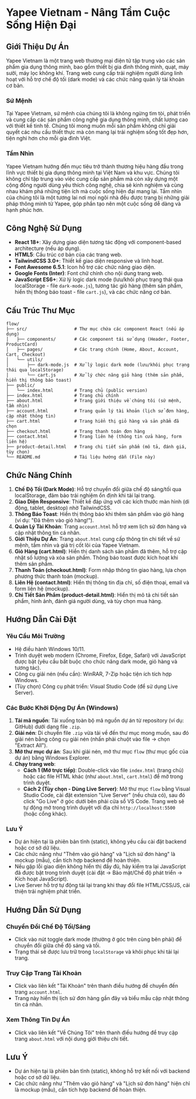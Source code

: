 # Yapee Vietnam - Nâng Tầm Cuộc Sống Hiện Đại

## Giới Thiệu Dự Án
Yapee Vietnam là một trang web thương mại điện tử tập trung vào các sản phẩm gia dụng thông minh, bao gồm thiết bị gia đình thông minh, quạt, máy sưởi, máy lọc không khí. Trang web cung cấp trải nghiệm người dùng linh hoạt với hỗ trợ chế độ tối (dark mode) và các chức năng quản lý tài khoản cơ bản.

### Sứ Mệnh
Tại Yapee Vietnam, sứ mệnh của chúng tôi là không ngừng tìm tòi, phát triển và cung cấp các sản phẩm công nghệ gia dụng thông minh, chất lượng cao với thiết kế tinh tế. Chúng tôi mong muốn mỗi sản phẩm không chỉ giải quyết các nhu cầu thiết thực mà còn mang lại trải nghiệm sống tốt đẹp hơn, tiện nghi hơn cho mỗi gia đình Việt.

### Tầm Nhìn
Yapee Vietnam hướng đến mục tiêu trở thành thương hiệu hàng đầu trong lĩnh vực thiết bị gia dụng thông minh tại Việt Nam và khu vực. Chúng tôi không chỉ tập trung vào việc cung cấp sản phẩm mà còn xây dựng một cộng đồng người dùng yêu thích công nghệ, chia sẻ kinh nghiệm và cùng nhau khám phá những tiện ích mà cuộc sống hiện đại mang lại. Tầm nhìn của chúng tôi là một tương lai nơi mọi ngôi nhà đều được trang bị những giải pháp thông minh từ Yapee, góp phần tạo nên một cuộc sống dễ dàng và hạnh phúc hơn.

## Công Nghệ Sử Dụng
- **React 18+**: Xây dựng giao diện tương tác động với component-based architecture (nếu áp dụng).
- **HTML5**: Cấu trúc cơ bản của các trang web.
- **TailwindCSS 3.0+**: Thiết kế giao diện responsive và linh hoạt.
- **Font Awesome 6.5.1**: Icon hỗ trợ các chức năng giao diện.
- **Google Fonts (Inter)**: Font chữ chính cho nội dung trang web.
- **JavaScript ES6+**: Xử lý logic dark mode (lưu/khôi phục trạng thái qua localStorage - file `dark-mode.js`), tương tác giỏ hàng (thêm sản phẩm, hiển thị thông báo toast - file `cart.js`), và các chức năng cơ bản.

## Cấu Trúc Thư Mục
```
flow/
├── src/                  # Thư mục chứa các component React (nếu áp dụng)
│   ├── components/       # Các component tái sử dụng (Header, Footer, ProductCard)
│   ├── pages/            # Các trang chính (Home, About, Account, Cart, Checkout)
│   └── utils/
│       ├── dark-mode.js  # Xử lý logic dark mode (lưu/khôi phục trạng thái qua localStorage)
│       └── cart.js       # Xử lý chức năng giỏ hàng (thêm sản phẩm, hiển thị thông báo toast)
├── public/
│   └── index.html        # Trang chủ (public version)
├── index.html            # Trang chủ chính
├── about.html            # Trang giới thiệu về chúng tôi (sứ mệnh, tầm nhìn)
├── account.html          # Trang quản lý tài khoản (lịch sử đơn hàng, cập nhật thông tin)
├── cart.html             # Trang hiển thị giỏ hàng và sản phẩm đã chọn
├── checkout.html         # Trang thanh toán đơn hàng
├── contact.html          # Trang liên hệ (thông tin cửa hàng, form liên hệ)
├── product-detail.html   # Trang chi tiết sản phẩm (mô tả, đánh giá, tùy chọn)
└── README.md             # Tài liệu hướng dẫn (File này)
```

## Chức Năng Chính
1. **Chế Độ Tối (Dark Mode)**: Hỗ trợ chuyển đổi giữa chế độ sáng/tối qua localStorage, đảm bảo trải nghiệm ổn định khi tải lại trang.
2. **Giao Diện Responsive**: Thiết kế đáp ứng với các kích thước màn hình (di động, tablet, desktop) nhờ TailwindCSS.
3. **Thông Báo Toast**: Hiển thị thông báo khi thêm sản phẩm vào giỏ hàng (ví dụ: "Đã thêm vào giỏ hàng!").
4. **Quản Lý Tài Khoản**: Trang `account.html` hỗ trợ xem lịch sử đơn hàng và cập nhật thông tin cá nhân.
5. **Giới Thiệu Dự Án**: Trang `about.html` cung cấp thông tin chi tiết về sứ mệnh, tầm nhìn và giá trị cốt lõi của Yapee Vietnam.
6. **Giỏ Hàng (cart.html)**: Hiển thị danh sách sản phẩm đã thêm, hỗ trợ cập nhật số lượng và xóa sản phẩm. Thông báo toast được kích hoạt khi thêm sản phẩm.
7. **Thanh Toán (checkout.html)**: Form nhập thông tin giao hàng, lựa chọn phương thức thanh toán (mockup).
8. **Liên Hệ (contact.html)**: Hiển thị thông tin địa chỉ, số điện thoại, email và form liên hệ (mockup).
9. **Chi Tiết Sản Phẩm (product-detail.html)**: Hiển thị mô tả chi tiết sản phẩm, hình ảnh, đánh giá người dùng, và tùy chọn mua hàng.

## Hướng Dẫn Cài Đặt
### Yêu Cầu Môi Trường
- Hệ điều hành Windows 10/11.
- Trình duyệt web modern (Chrome, Firefox, Edge, Safari) với JavaScript được bật (yêu cầu bắt buộc cho chức năng dark mode, giỏ hàng và tương tác).
- Công cụ giải nén (nếu cần): WinRAR, 7-Zip hoặc tiện ích tích hợp Windows.
- (Tùy chọn) Công cụ phát triển: Visual Studio Code (để sử dụng Live Server).

### Các Bước Khởi Động Dự Án (Windows)
1. **Tải mã nguồn**: Tải xuống toàn bộ mã nguồn dự án từ repository (ví dụ: GitHub) dưới dạng file `.zip`.
2. **Giải nén**: Di chuyển file `.zip` vừa tải về đến thư mục mong muốn, sau đó giải nén bằng công cụ giải nén (nhấn phải chuột vào file → chọn "Extract All").
3. **Mở thư mục dự án**: Sau khi giải nén, mở thư mục `flow` (thư mục gốc của dự án) bằng Windows Explorer.
4. **Chạy trang web**: 
   - **Cách 1 (Mở trực tiếp)**: Double-click vào file `index.html` (trang chủ) hoặc các file HTML khác (như `about.html`, `cart.html`) để mở trong trình duyệt.
   - **Cách 2 (Tùy chọn - Dùng Live Server)**: Mở thư mục `flow` bằng Visual Studio Code, cài đặt extension "Live Server" (nếu chưa có), sau đó click "Go Live" ở góc dưới bên phải cửa sổ VS Code. Trang web sẽ tự động mở trong trình duyệt với địa chỉ `http://localhost:5500` (hoặc cổng khác).

### Lưu Ý
- Dự án hiện tại là phiên bản tĩnh (static), không yêu cầu cài đặt backend hoặc cơ sở dữ liệu.
- Các chức năng như "Thêm vào giỏ hàng" và "Lịch sử đơn hàng" là mockup (mẫu), cần tích hợp backend để hoàn thiện.
- Nếu gặp lỗi giao diện không hiển thị đầy đủ, hãy kiểm tra lại JavaScript đã được bật trong trình duyệt (cài đặt → Bảo mật/Chế độ phát triển → Kích hoạt JavaScript).
- Live Server hỗ trợ tự động tải lại trang khi thay đổi file HTML/CSS/JS, cải thiện trải nghiệm phát triển.

## Hướng Dẫn Sử Dụng
### Chuyển Đổi Chế Độ Tối/Sáng
- Click vào nút toggle dark mode (thường ở góc trên cùng bên phải) để chuyển đổi giữa chế độ sáng và tối.
- Trạng thái sẽ được lưu trữ trong `localStorage` và khôi phục khi tải lại trang.

### Truy Cập Trang Tài Khoản
- Click vào liên kết "Tài Khoản" trên thanh điều hướng để chuyển đến trang `account.html`.
- Trang này hiển thị lịch sử đơn hàng gần đây và biểu mẫu cập nhật thông tin cá nhân.

### Xem Thông Tin Dự Án
- Click vào liên kết "Về Chúng Tôi" trên thanh điều hướng để truy cập trang `about.html` với nội dung giới thiệu chi tiết.

## Lưu Ý
- Dự án hiện tại là phiên bản tĩnh (static), không hỗ trợ kết nối với backend hoặc cơ sở dữ liệu.
- Các chức năng như "Thêm vào giỏ hàng" và "Lịch sử đơn hàng" hiện chỉ là mockup (mẫu), cần tích hợp backend để hoàn thiện.